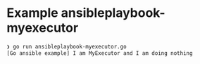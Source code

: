 # Example ansibleplaybook-myexecutor

```sh
❯ go run ansibleplaybook-myexecutor.go
[Go ansible example] I am MyExecutor and I am doing nothing

```

